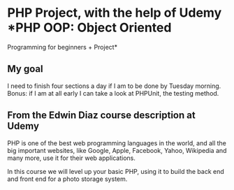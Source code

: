 # PHP Project, with the help of Udemy *PHP OOP: Object Oriented 
Programming for beginners + Project*
## My goal
I need to finish four sections a day if I am to be done by Tuesday 
morning.  Bonus: if I am at all early I can take a look at PHPUnit, the 
testing method.

## From the Edwin Diaz course description at Udemy
PHP is one of the best web programming languages in the world, and all 
the big important websites, like Google, Apple, Facebook, Yahoo, 
Wikipedia and many more, use it for their web applications.

In this course we will level up your basic PHP, using it to build the 
back end and front end for a photo storage system.
